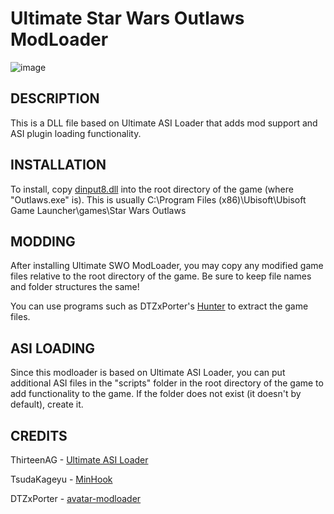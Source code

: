 # Ultimate Star Wars Outlaws ModLoader

![image](https://store.ubisoft.com/on/demandware.static/-/Sites-masterCatalog/default/dw23f30fd8/images/pdpbanner/645ba713a9ce0448bffa4c12-bg.jpg)

## DESCRIPTION

This is a DLL file based on Ultimate ASI Loader that adds mod support and ASI plugin loading functionality.

## INSTALLATION

To install, copy [dinput8.dll](https://github.com/patrickmollohan/Ultimate-SWO-ModLoader/releases/download/v1.0.0/dinput8.dll) into the root directory of the game (where "Outlaws.exe" is). This is usually C:\Program Files (x86)\Ubisoft\Ubisoft Game Launcher\games\Star Wars Outlaws

## MODDING

After installing Ultimate SWO ModLoader, you may copy any modified game files relative to the root directory of the game. Be sure to keep file names and folder structures the same!

You can use programs such as DTZxPorter's [Hunter](https://dtzxporter.com/tools/hunter) to extract the game files.

## ASI LOADING

Since this modloader is based on Ultimate ASI Loader, you can put additional ASI files in the "scripts" folder in the root directory of the game to add functionality to the game. If the folder does not exist (it doesn't by default), create it.

## CREDITS

ThirteenAG - [Ultimate ASI Loader](https://github.com/ThirteenAG/Ultimate-ASI-Loader)

TsudaKageyu - [MinHook](https://github.com/TsudaKageyu/minhook)

DTZxPorter - [avatar-modloader](https://github.com/dtzxporter/avatar-modloader)